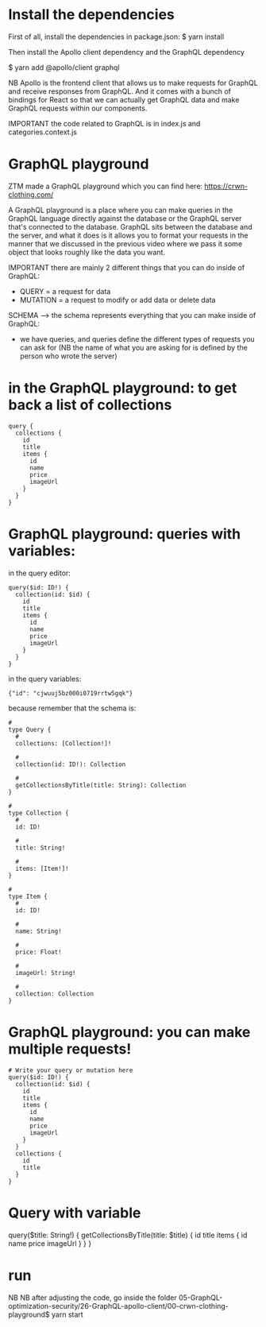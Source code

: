 # Install the dependencies

First of all, install the dependencies in package.json:
$ yarn install

Then install the Apollo client dependency and the GraphQL dependency

$ yarn add @apollo/client graphql

NB Apollo is the frontend client that allows us to make requests for GraphQL and receive responses from GraphQL. And it comes with a bunch of bindings for React so that we can actually get GraphQL data and make GraphQL requests within our components.

IMPORTANT the code related to GraphQL is in index.js and categories.context.js

# GraphQL playground
ZTM made a GraphQL playground which you can find here: https://crwn-clothing.com/

A GraphQL playground is a place where you can make queries in the GraphQL language directly against the database or the GraphQL server that's connected to the database. GraphQL sits between the database and the server, and what it does is it allows you to format your requests in the manner that we discussed in the previous video where we pass it some object that looks roughly like the data you want.



IMPORTANT there are mainly 2 different things that you can do inside of GraphQL:
- QUERY = a request for data
- MUTATION = a request to modify or add data or delete data


SCHEMA --> the schema represents everything that you can make inside of GraphQL:
- we have queries, and queries define the different types of requests you can ask for (NB the name of what you are asking for is defined by the person who wrote the server)

# in the GraphQL playground: to get back a list of collections
```
query {
  collections {
    id
    title
    items {
      id
      name
      price
      imageUrl
    }
  }
}

```

# GraphQL playground: queries with variables:
in the query editor:

```
query($id: ID!) {
  collection(id: $id) {
    id
    title
    items {
      id
      name
      price
      imageUrl
    }
  }
}

```
in the query variables:

```
{"id": "cjwuuj5bz000i0719rrtw5gqk"}

```

because remember that the schema is:

```
#
type Query {
  #
  collections: [Collection!]!

  #
  collection(id: ID!): Collection

  #
  getCollectionsByTitle(title: String): Collection
}

#
type Collection {
  #
  id: ID!

  #
  title: String!

  #
  items: [Item!]!
}

#
type Item {
  #
  id: ID!

  #
  name: String!

  #
  price: Float!

  #
  imageUrl: String!

  #
  collection: Collection
}

```

# GraphQL playground: you can make multiple requests!

```
# Write your query or mutation here
query($id: ID!) {
  collection(id: $id) {
    id
    title
    items {
      id
      name
      price
      imageUrl
    }
  } 
  collections {
    id
    title
  }
}

```

# Query with variable
query($title: String!) {
  getCollectionsByTitle(title: $title) {
    id
    title
    items {
      id
      name
      price
      imageUrl
    }
  } 
}


# run
NB NB after adjusting the code, go inside the folder
05-GraphQL-optimization-security/26-GraphQL-apollo-client/00-crwn-clothing-playground$ yarn start

